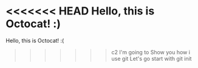 <<<<<<< HEAD
Hello, this is Octocat! :)
=======
Hello, this is Octocat! :(
>>>>>>> c2
I'm going to Show you how i use git
Let's go start with git init
